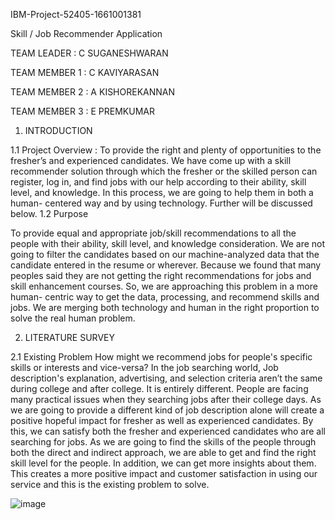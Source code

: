 
IBM-Project-52405-1661001381


Skill / Job Recommender Application

TEAM LEADER   : C SUGANESHWARAN

TEAM MEMBER 1 : C KAVIYARASAN

TEAM MEMBER 2 : A KISHOREKANNAN

TEAM MEMBER 3 : E PREMKUMAR


1.	INTRODUCTION

1.1	Project Overview :
To provide the right and plenty of opportunities to the fresher’s and experienced candidates. We have come up with a skill recommender solution through which the fresher or the skilled person can register, log in, and find jobs with our help according to their ability, skill level, and knowledge. In this process, we are going to help them in both a human- centered way and by using technology. Further will be discussed below.
1.2	Purpose 

To provide equal and appropriate job/skill recommendations to all the people with their ability, skill level, and knowledge consideration. We are not going to filter the candidates based on our machine-analyzed data that the candidate entered in the resume or wherever. Because we found that many peoples said they are not getting the right recommendations for jobs and skill enhancement courses. So, we are approaching this problem in a more human- centric way to get the data, processing, and recommend skills and jobs. We are merging both technology and human in the right proportion to solve the real human problem.

2.	LITERATURE SURVEY

2.1	Existing Problem
How might we recommend jobs for people's specific skills or interests and vice-versa? In the job searching world, Job description's explanation, advertising, and selection criteria aren’t the same during college and after college. It is entirely different. People are facing many practical issues when they searching jobs after their college days. As we are going to provide a different kind of job description alone will create a positive hopeful impact for fresher as well as experienced candidates. By this, we can satisfy both the fresher and experienced candidates who are all searching for jobs. As we are going to find the skills of the people through both the direct and indirect approach, we are able to get and find the right skill level for the people. In addition, we can get more insights about them. This creates a more positive impact and customer satisfaction in using our service and this is the existing problem to solve.


![image](https://user-images.githubusercontent.com/113816476/204096899-631ce58f-74f8-47f5-b227-11046fcdd2c4.png)
